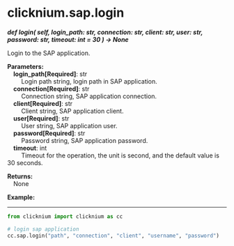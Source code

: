 
# clicknium.sap.login

***def login(
        self,
        login_path: str,
        connection: str,
        client: str,
        user: str,
        password: str,
        timeout: int = 30
    ) -> None***  

Login to the SAP application.

**Parameters:**  
    &emsp;**login_path[Required]**: str  
        &emsp;&emsp; Login path string,  login path in SAP application.  
    &emsp;**connection[Required]**: str  
        &emsp;&emsp; Connection string, SAP application connection.  
    &emsp;**client[Required]**: str  
        &emsp;&emsp; Client string, SAP application client.  
    &emsp;**user[Required]**: str  
        &emsp;&emsp; User string, SAP application user.  
    &emsp;**password[Required]**: str  
        &emsp;&emsp; Password string, SAP application password.  
    &emsp;**timeout**: int  
        &emsp;&emsp; Timeout for the operation, the unit is second, and the default value is 30 seconds.  

**Returns:**  
    &emsp;None

**Example:**
***
```python
from clicknium import clicknium as cc

# login sap application
cc.sap.login("path", "connection", "client", "username", "password")

```